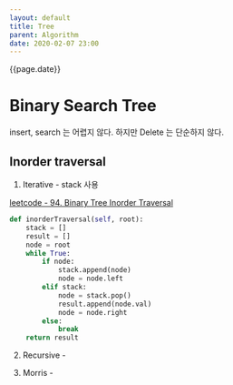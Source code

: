 ```yaml
---
layout: default
title: Tree
parent: Algorithm
date: 2020-02-07 23:00
---
```


{{page.date}}

# Binary Search Tree

insert, search 는 어렵지 않다. 하지만 Delete 는 단순하지 않다.

## Inorder traversal

1. Iterative - stack 사용

[leetcode - 94. Binary Tree Inorder Traversal](https://leetcode.com/problems/binary-tree-inorder-traversal/)

```python
def inorderTraversal(self, root):
    stack = []
    result = []
    node = root
    while True:
        if node:
            stack.append(node)
            node = node.left
        elif stack:
            node = stack.pop()
            result.append(node.val)
            node = node.right
        else:
            break
    return result
```

2. Recursive - 

3. Morris - 

